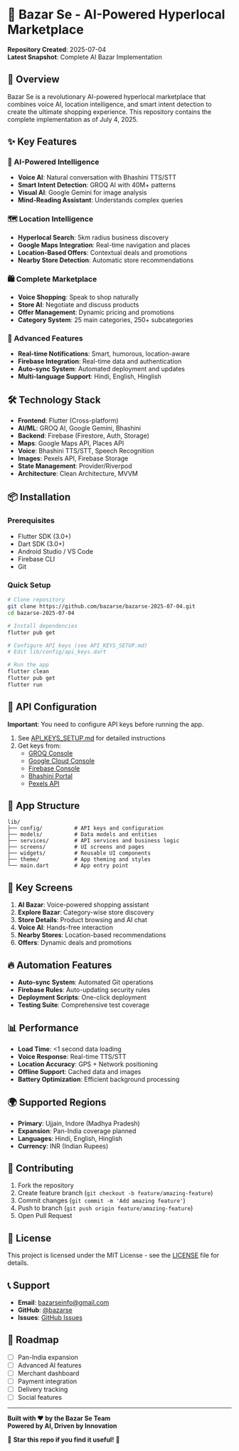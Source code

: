 # 🚀 Bazar Se - AI-Powered Hyperlocal Marketplace

**Repository Created**: 2025-07-04  
**Latest Snapshot**: Complete AI Bazar Implementation

## 🌟 Overview

Bazar Se is a revolutionary AI-powered hyperlocal marketplace that combines voice AI, location intelligence, and smart intent detection to create the ultimate shopping experience. This repository contains the complete implementation as of July 4, 2025.

## ✨ Key Features

### 🧠 AI-Powered Intelligence
- **Voice AI**: Natural conversation with Bhashini TTS/STT
- **Smart Intent Detection**: GROQ AI with 40M+ patterns
- **Visual AI**: Google Gemini for image analysis
- **Mind-Reading Assistant**: Understands complex queries

### 🗺️ Location Intelligence
- **Hyperlocal Search**: 5km radius business discovery
- **Google Maps Integration**: Real-time navigation and places
- **Location-Based Offers**: Contextual deals and promotions
- **Nearby Store Detection**: Automatic store recommendations

### 🛍️ Complete Marketplace
- **Voice Shopping**: Speak to shop naturally
- **Store AI**: Negotiate and discuss products
- **Offer Management**: Dynamic pricing and promotions
- **Category System**: 25 main categories, 250+ subcategories

### 🎯 Advanced Features
- **Real-time Notifications**: Smart, humorous, location-aware
- **Firebase Integration**: Real-time data and authentication
- **Auto-sync System**: Automated deployment and updates
- **Multi-language Support**: Hindi, English, Hinglish

## 🛠️ Technology Stack

- **Frontend**: Flutter (Cross-platform)
- **AI/ML**: GROQ AI, Google Gemini, Bhashini
- **Backend**: Firebase (Firestore, Auth, Storage)
- **Maps**: Google Maps API, Places API
- **Voice**: Bhashini TTS/STT, Speech Recognition
- **Images**: Pexels API, Firebase Storage
- **State Management**: Provider/Riverpod
- **Architecture**: Clean Architecture, MVVM

## 📦 Installation

### Prerequisites
- Flutter SDK (3.0+)
- Dart SDK (3.0+)
- Android Studio / VS Code
- Firebase CLI
- Git

### Quick Setup
```bash
# Clone repository
git clone https://github.com/bazarse/bazarse-2025-07-04.git
cd bazarse-2025-07-04

# Install dependencies
flutter pub get

# Configure API keys (see API_KEYS_SETUP.md)
# Edit lib/config/api_keys.dart

# Run the app
flutter clean
flutter pub get
flutter run
```

## 🔐 API Configuration

**Important**: You need to configure API keys before running the app.

1. See [API_KEYS_SETUP.md](API_KEYS_SETUP.md) for detailed instructions
2. Get keys from:
   - [GROQ Console](https://console.groq.com/)
   - [Google Cloud Console](https://console.cloud.google.com/)
   - [Firebase Console](https://console.firebase.google.com/)
   - [Bhashini Portal](https://bhashini.gov.in/)
   - [Pexels API](https://www.pexels.com/api/)

## 📱 App Structure

```
lib/
├── config/          # API keys and configuration
├── models/          # Data models and entities
├── services/        # API services and business logic
├── screens/         # UI screens and pages
├── widgets/         # Reusable UI components
├── theme/           # App theming and styles
└── main.dart        # App entry point
```

## 🚀 Key Screens

1. **AI Bazar**: Voice-powered shopping assistant
2. **Explore Bazar**: Category-wise store discovery
3. **Store Details**: Product browsing and AI chat
4. **Voice AI**: Hands-free interaction
5. **Nearby Stores**: Location-based recommendations
6. **Offers**: Dynamic deals and promotions

## 🔥 Automation Features

- **Auto-sync System**: Automated Git operations
- **Firebase Rules**: Auto-updating security rules
- **Deployment Scripts**: One-click deployment
- **Testing Suite**: Comprehensive test coverage

## 📊 Performance

- **Load Time**: <1 second data loading
- **Voice Response**: Real-time TTS/STT
- **Location Accuracy**: GPS + Network positioning
- **Offline Support**: Cached data and images
- **Battery Optimization**: Efficient background processing

## 🌍 Supported Regions

- **Primary**: Ujjain, Indore (Madhya Pradesh)
- **Expansion**: Pan-India coverage planned
- **Languages**: Hindi, English, Hinglish
- **Currency**: INR (Indian Rupees)

## 🤝 Contributing

1. Fork the repository
2. Create feature branch (`git checkout -b feature/amazing-feature`)
3. Commit changes (`git commit -m 'Add amazing feature'`)
4. Push to branch (`git push origin feature/amazing-feature`)
5. Open Pull Request

## 📄 License

This project is licensed under the MIT License - see the [LICENSE](LICENSE) file for details.

## 📞 Support

- **Email**: bazarseinfo@gmail.com
- **GitHub**: [@bazarse](https://github.com/bazarse)
- **Issues**: [GitHub Issues](https://github.com/bazarse/bazarse-2025-07-04/issues)

## 🎯 Roadmap

- [ ] Pan-India expansion
- [ ] Advanced AI features
- [ ] Merchant dashboard
- [ ] Payment integration
- [ ] Delivery tracking
- [ ] Social features

---

**Built with ❤️ by the Bazar Se Team**  
**Powered by AI, Driven by Innovation**

🌟 **Star this repo if you find it useful!** 🌟

